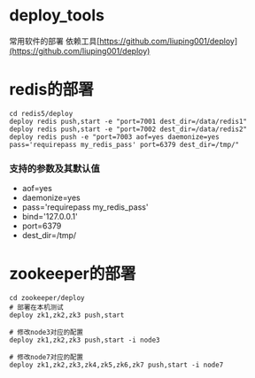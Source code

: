 # deploy_tools
常用软件的部署
依赖工具[https://github.com/liuping001/deploy](https://github.com/liuping001/deploy)

# redis的部署
```shell
cd redis5/deploy
deploy redis push,start -e "port=7001 dest_dir=/data/redis1"
deploy redis push,start -e "port=7002 dest_dir=/data/redis2"
deploy redis push -e "port=7003 aof=yes daemonize=yes pass='requirepass my_redis_pass' port=6379 dest_dir=/tmp/"
```
### 支持的参数及其默认值
* aof=yes  
* daemonize=yes  
* pass='requirepass my_redis_pass'  
* bind='127.0.0.1'  
* port=6379  
* dest_dir=/tmp/  


# zookeeper的部署
```shell script
cd zookeeper/deploy
# 部署在本机测试
deploy zk1,zk2,zk3 push,start

# 修改node3对应的配置
deploy zk1,zk2,zk3 push,start -i node3

# 修改node7对应的配置
deploy zk1,zk2,zk3,zk4,zk5,zk6,zk7 push,start -i node7
```